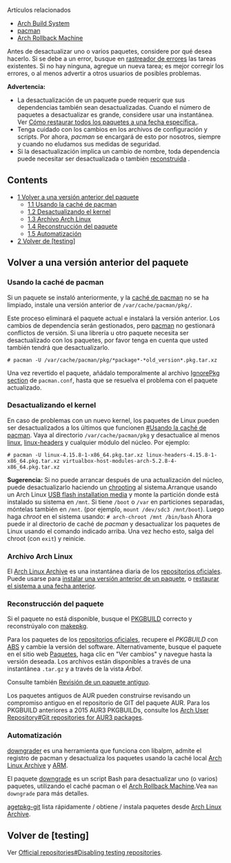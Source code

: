 Artículos relacionados

*   [Arch Build System](/index.php/Arch_Build_System "Arch Build System")
*   [pacman](/index.php/Pacman "Pacman")
*   [Arch Rollback Machine](/index.php/Arch_Rollback_Machine "Arch Rollback Machine")

Antes de desactualizar uno o varios paquetes, considere por qué desea hacerlo. Si se debe a un error, busque en [rastreador de errores](https://bugs.archlinux.org/) las tareas existentes. Si no hay ninguna, agregue un nueva tarea; es mejor corregir los errores, o al menos advertir a otros usuarios de posibles problemas.

**Advertencia:**

*   La desactualización de un paquete puede requerir que sus dependencias también sean desactualizadas. Cuando el número de paquetes a desactualizar es grande, considere usar una instantánea. Ver [Cómo restaurar todos los paquetes a una fecha específica.](/index.php/Arch_Linux_Archive#How_to_restore_all_packages_to_a_specific_date "Arch Linux Archive").
*   Tenga cuidado con los cambios en los archivos de configuración y scripts. Por ahora, *pacman* se encargará de esto por nosotros, siempre y cuando no eludamos sus medidas de seguridad.
*   Si la desactualización implica un cambio de nombre, toda dependencia puede necesitar ser desactualizada o también [reconstruida](/index.php/Frequently_asked_questions_(Espa%C3%B1ol)#¿Qué_pasa_si_ejecuto_una_actualización_completa_del_sistema_y_hay_una_actualización_de_una_biblioteca_compartida,_pero_no_para_las_aplicaciones_que_dependen_de_ella? "Frequently asked questions (Español)") .

## Contents

*   [1 Volver a una versión anterior del paquete](#Volver_a_una_versión_anterior_del_paquete)
    *   [1.1 Usando la caché de pacman](#Usando_la_caché_de_pacman)
    *   [1.2 Desactualizando el kernel](#Desactualizando_el_kernel)
    *   [1.3 Archivo Arch Linux](#Archivo_Arch_Linux)
    *   [1.4 Reconstrucción del paquete](#Reconstrucción_del_paquete)
    *   [1.5 Automatización](#Automatización)
*   [2 Volver de [testing]](#Volver_de_[testing])

## Volver a una versión anterior del paquete

### Usando la caché de pacman

Si un paquete se instaló anteriormente, y la [caché de pacman](/index.php/Pacman_(Espa%C3%B1ol)#Limpiar_la_memoria_caché_de_los_paquetes "Pacman (Español)") no se ha limpiado, instale una versión anterior de `/var/cache/pacman/pkg/`.

Este proceso eliminará el paquete actual e instalará la versión anterior. Los cambios de dependencia serán gestionados, pero [pacman](/index.php/Pacman_(Espa%C3%B1ol) "Pacman (Español)") no gestionará conflictos de versión. Si una librería u otro paquete necesita ser desactualizado con los paquetes, por favor tenga en cuenta que usted también tendrá que desactualizarlo.

```
# pacman -U /var/cache/pacman/pkg/*package*-*old_version*.pkg.tar.xz

```

Una vez revertido el paquete, añádalo temporalmente al archivo [IgnorePkg section](/index.php/Pacman_(Espa%C3%B1ol)#Evitar_la_actualización_de_un_paquete "Pacman (Español)") de `pacman.conf`, hasta que se resuelva el problema con el paquete actualizado.

### Desactualizando el kernel

En caso de problemas con un nuevo kernel, los paquetes de Linux pueden ser desactualizados a los últimos que funcionen [#Usando la caché de pacman](#Usando_la_caché_de_pacman). Vaya al directorio `/var/cache/pacman/pkg` y desactualice al menos [linux](https://www.archlinux.org/packages/?name=linux), [linux-headers](https://www.archlinux.org/packages/?name=linux-headers) y cualquier módulo del núcleo. Por ejemplo:

```
# pacman -U linux-4.15.8-1-x86_64.pkg.tar.xz linux-headers-4.15.8-1-x86_64.pkg.tar.xz virtualbox-host-modules-arch-5.2.8-4-x86_64.pkg.tar.xz

```

**Sugerencia:** Si no puede arrancar después de una actualización del núcleo, puede desactualizarlo haciendo un [chrooting](/index.php/Change_root_(Espa%C3%B1ol) "Change root (Español)") al sistema.Arranque usando un Arch Linux [USB flash installation media](/index.php/USB_flash_installation_media_(Espa%C3%B1ol) "USB flash installation media (Español)") y monte la partición donde está instalado su sistema en `/mnt`. Si tiene `/boot` o `/var` en particiones separadas, móntelas también en `/mnt`. (por ejemplo, `mount /dev/sdc3 /mnt/boot`). Luego haga *chroot* en el sistema usando: `# arch-chroot /mnt /bin/bash` Ahora puede ir al directorio de caché de *pacman* y desactualizar los paquetes de Linux usando el comando indicado arriba. Una vez hecho esto, salga del chroot (con `exit`) y reinicie.

### Archivo Arch Linux

El [Arch Linux Archive](/index.php/Arch_Linux_Archive "Arch Linux Archive") es una instantánea diaria de los [repositorios oficiales](/index.php/Official_repositories_(Espa%C3%B1ol) "Official repositories (Español)"). Puede usarse para [instalar una versión anterior de un paquete](/index.php/Arch_Linux_Archive#How_to_downgrade_one_package "Arch Linux Archive"), o [restaurar el sistema a una fecha anterior](/index.php/Arch_Linux_Archive#How_to_restore_all_packages_to_a_specific_date "Arch Linux Archive").

### Reconstrucción del paquete

Si el paquete no está disponible, busque el [PKGBUILD](/index.php/PKGBUILD_(Espa%C3%B1ol) "PKGBUILD (Español)") correcto y reconstrúyalo con [makepkg](/index.php/Makepkg_(Espa%C3%B1ol) "Makepkg (Español)").

Para los paquetes de los [repositorios oficiales](/index.php/Official_repositories_(Espa%C3%B1ol) "Official repositories (Español)"), recupere el *PKGBUILD* con [ABS](/index.php/Arch_Build_System_(Espa%C3%B1ol) "Arch Build System (Español)") y cambie la versión del software. Alternativamente, busque el paquete en el sitio web [Paquetes](https://www.archlinux.org/packages), haga clic en "Ver cambios" y navegue hasta la versión deseada. Los archivos están disponibles a través de una instantánea `.tar.gz` y a través de la vista *Árbol*.

Consulte también [Revisión de un paquete antiguo](/index.php/Arch_Build_System_(Espa%C3%B1ol)#Revisión_de_un_paquete_antiguo "Arch Build System (Español)").

Los paquetes antiguos de AUR pueden construirse revisando un compromiso antiguo en el repositorio de GIT del paquete AUR. Para los PKGBUILD anteriores a 2015 AUR3 PKGBUILDs, consulte los [Arch User Repository#Git repositories for AUR3 packages](/index.php/Arch_User_Repository#Git_repositories_for_AUR3_packages "Arch User Repository").

### Automatización

[downgrader](https://aur.archlinux.org/packages/downgrader/) es una herramienta que funciona con libalpm, admite el registro de pacman y desactualiza los paquetes usando la caché local [Arch Linux Archive](/index.php/Arch_Linux_Archive "Arch Linux Archive") y [ARM](http://repo-arm.archlinuxcn.org).

El paquete [downgrade](https://aur.archlinux.org/packages/downgrade/) es un script Bash para desactualizar uno (o varios) paquetes, utilizando el caché pacman o el [Arch Rollback Machine](/index.php/Arch_Rollback_Machine "Arch Rollback Machine").Vea `man downgrade` para más detalles.

[agetpkg-git](https://aur.archlinux.org/packages/agetpkg-git/) lista rápidamente / obtiene / instala paquetes desde [Arch Linux Archive](/index.php/Arch_Linux_Archive "Arch Linux Archive").

## Volver de [testing]

Ver [Official repositories#Disabling testing repositories](/index.php/Official_repositories#Disabling_testing_repositories "Official repositories").